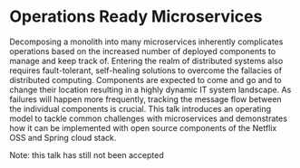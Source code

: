 # Operations Ready Microservices

Decomposing a monolith into many microservices inherently complicates operations based on the increased number of deployed components to manage and keep track of. Entering the realm of distributed systems also requires fault-tolerant, self-healing solutions to overcome the fallacies of distributed computing. Components are expected to come and go and to change their location resulting in a highly dynamic IT system landscape. As failures will happen more frequently, tracking the message flow between the individual components is crucial. This talk introduces an operating model to tackle common challenges with microservices and demonstrates how it can be implemented with open source components of the Netflix OSS and Spring cloud stack.

Note: this talk has still not been accepted